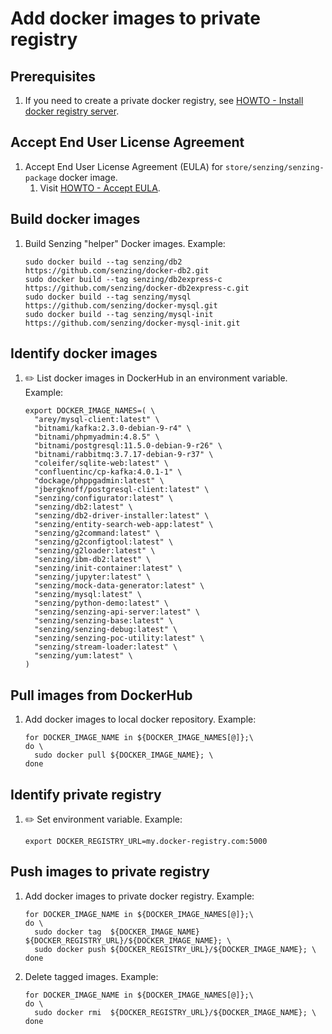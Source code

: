 # Add docker images to private registry

## Prerequisites

1. If you need to create a private docker registry, see
       [HOWTO - Install docker registry server](https://github.com/Senzing/knowledge-base/blob/master/HOWTO/install-docker-registry-server.md).

## Accept End User License Agreement

1. Accept End User License Agreement (EULA) for `store/senzing/senzing-package` docker image.
    1. Visit [HOWTO - Accept EULA](https://github.com/Senzing/knowledge-base/blob/master/HOWTO/accept-eula.md#storesenzingsenzing-package-docker-image).

## Build docker images

1. Build Senzing "helper" Docker images.
   Example:

    ```console
    sudo docker build --tag senzing/db2          https://github.com/senzing/docker-db2.git
    sudo docker build --tag senzing/db2express-c https://github.com/senzing/docker-db2express-c.git
    sudo docker build --tag senzing/mysql        https://github.com/senzing/docker-mysql.git
    sudo docker build --tag senzing/mysql-init   https://github.com/senzing/docker-mysql-init.git
    ```

## Identify docker images

1. :pencil2: List docker images in DockerHub in an environment variable.
   Example:

    ```console
    export DOCKER_IMAGE_NAMES=( \
      "arey/mysql-client:latest" \
      "bitnami/kafka:2.3.0-debian-9-r4" \
      "bitnami/phpmyadmin:4.8.5" \
      "bitnami/postgresql:11.5.0-debian-9-r26" \
      "bitnami/rabbitmq:3.7.17-debian-9-r37" \
      "coleifer/sqlite-web:latest" \
      "confluentinc/cp-kafka:4.0.1-1" \
      "dockage/phppgadmin:latest" \
      "jbergknoff/postgresql-client:latest" \
      "senzing/configurator:latest" \
      "senzing/db2:latest" \
      "senzing/db2-driver-installer:latest" \
      "senzing/entity-search-web-app:latest" \
      "senzing/g2command:latest" \
      "senzing/g2configtool:latest" \
      "senzing/g2loader:latest" \
      "senzing/ibm-db2:latest" \
      "senzing/init-container:latest" \
      "senzing/jupyter:latest" \
      "senzing/mock-data-generator:latest" \
      "senzing/mysql:latest" \
      "senzing/python-demo:latest" \
      "senzing/senzing-api-server:latest" \
      "senzing/senzing-base:latest" \
      "senzing/senzing-debug:latest" \
      "senzing/senzing-poc-utility:latest" \
      "senzing/stream-loader:latest" \
      "senzing/yum:latest" \
    )
    ```

## Pull images from DockerHub

1. Add docker images to local docker repository.
   Example:

    ```console
    for DOCKER_IMAGE_NAME in ${DOCKER_IMAGE_NAMES[@]};\
    do \
      sudo docker pull ${DOCKER_IMAGE_NAME}; \
    done
    ```

## Identify private registry

1. :pencil2: Set environment variable.
   Example:

    ```console
    export DOCKER_REGISTRY_URL=my.docker-registry.com:5000
    ```

## Push images to private registry

1. Add docker images to private docker registry.
   Example:

    ```console
    for DOCKER_IMAGE_NAME in ${DOCKER_IMAGE_NAMES[@]};\
    do \
      sudo docker tag  ${DOCKER_IMAGE_NAME} ${DOCKER_REGISTRY_URL}/${DOCKER_IMAGE_NAME}; \
      sudo docker push ${DOCKER_REGISTRY_URL}/${DOCKER_IMAGE_NAME}; \
    done
    ```

1. Delete tagged images.
   Example:

    ```console
    for DOCKER_IMAGE_NAME in ${DOCKER_IMAGE_NAMES[@]};\
    do \
      sudo docker rmi  ${DOCKER_REGISTRY_URL}/${DOCKER_IMAGE_NAME}; \
    done
    ```
